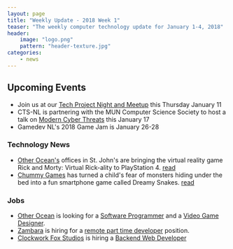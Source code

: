 ```yaml
---
layout: page
title: "Weekly Update - 2018 Week 1"
teaser: "The weekly computer technology update for January 1-4, 2018"
header:
    image: "logo.png"
    pattern: "header-texture.jpg"
categories:
    - news
---
```


## Upcoming Events

* Join us at our [Tech Project Night and Meetup][meetup] this Thursday January 11
* CTS-NL is partnering with the MUN Computer Science Society to host a talk on [Modern Cyber Threats](https://www.meetup.com/Computer-Technology-Society-of-Newfoundland-and-Labrador/events/246501399/)
this January 17
* Gamedev NL's 2018 Game Jam is January 26-28

### Technology News

* [Other Ocean's][otherocean] offices in St. John's are bringing the virtual reality game Rick and Morty: Virtual
Rick-ality to PlayStation 4. [read](http://www.cbc.ca/news/canada/newfoundland-labrador/other-ocean-changing-the-game-1.4462022)
* [Chummy Games][chummy] has turned a child's fear of monsters hiding under the bed into a fun smartphone game called
Dreamy Snakes. [read](http://www.cbc.ca/news/canada/newfoundland-labrador/dreamy-snakes-game-1.4467173)

### Jobs

* [Other Ocean][otherocean] is looking for a [Software Programmer](https://www.jobbank.gc.ca/jobsearch/jobposting/25557222)
and a [Video Game Designer](https://www.jobbank.gc.ca/jobsearch/jobposting/25530884?platform=hootsuite).
* [Zambara](https://www.zambara.net/) is hiring for a [remote part time developer](https://www.zambara.net/team) position.
* [Clockwork Fox Studios](http://clockworkfoxstudios.com/) is hiring a [Backend Web Developer](http://clockworkfoxstudios.com/back-end-web-developer/)

[meetup]:https://www.meetup.com/Computer-Technology-Society-of-Newfoundland-and-Labrador/events/pdlfbpyxcbpb/
[otherocean]:http://www.otherocean.com/
[chummy]:https://chummygames.com

